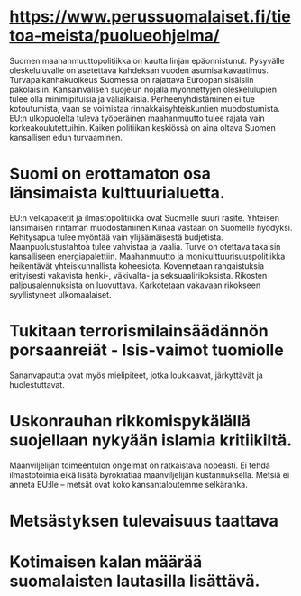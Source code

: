 # https://www.perussuomalaiset.fi/tietoa-meista/puolueohjelma/
Suomen maahanmuuttopolitiikka on kautta linjan epäonnistunut.
Pysyvälle oleskeluluvalle on asetettava kahdeksan vuoden asumisaikavaatimus.
Turvapaikanhakuoikeus Suomessa on rajattava Euroopan sisäisiin pakolaisiin.
Kansainvälisen suojelun nojalla myönnettyjen oleskelulupien tulee olla minimipituisia ja väliaikaisia.
Perheenyhdistäminen ei tue kotoutumista, vaan se voimistaa rinnakkaisyhteiskuntien muodostumista.
EU:n ulkopuolelta tuleva työperäinen maahanmuutto tulee rajata vain korkeakoulutettuihin.
Kaiken politiikan keskiössä on aina oltava Suomen kansallisen edun turvaaminen.
# Suomi on erottamaton osa länsimaista kulttuurialuetta.
EU:n velkapaketit ja ilmastopolitiikka ovat Suomelle suuri rasite.
Yhteisen länsimaisen rintaman muodostaminen Kiinaa vastaan on Suomelle hyödyksi.
Kehitysapua tulee myöntää vain ylijäämäisestä budjetista.
Maanpuolustustahtoa tulee vahvistaa ja vaalia.
Turve on otettava takaisin kansalliseen energiapalettiin.
Maahanmuutto ja monikulttuurisuuspolitiikka heikentävät yhteiskunnallista koheesiota.
Kovennetaan rangaistuksia erityisesti vakavista henki-, väkivalta- ja seksuaalirikoksista.
Rikosten paljousalennuksista on luovuttava.
Karkotetaan vakavaan rikokseen syyllistyneet ulkomaalaiset.
# Tukitaan terrorismilainsäädännön porsaanreiät - Isis-vaimot tuomiolle
Sananvapautta ovat myös mielipiteet, jotka loukkaavat, järkyttävät ja huolestuttavat.
# Uskonrauhan rikkomispykälällä suojellaan nykyään islamia kritiikiltä. 
Maanviljelijän toimeentulon ongelmat on ratkaistava nopeasti.
Ei tehdä ilmastotoimia eikä lisätä byrokratiaa maanviljelijän kustannuksella.
Metsiä ei anneta EU:lle – metsät ovat koko kansantaloutemme selkäranka.
# Metsästyksen tulevaisuus taattava
# Kotimaisen kalan määrää suomalaisten lautasilla lisättävä.